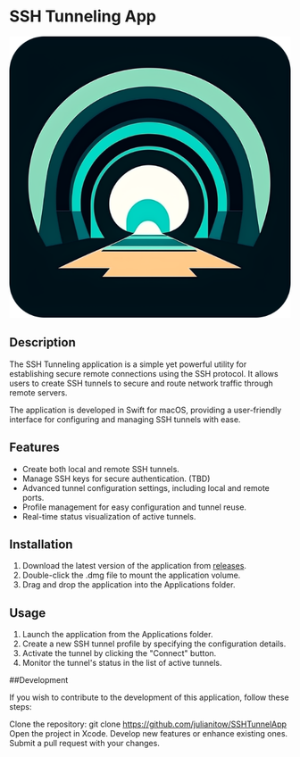 # SSH Tunneling App

![Application Logo](logo.png)

## Description

The SSH Tunneling application is a simple yet powerful utility for establishing secure remote connections using the SSH protocol. It allows users to create SSH tunnels to secure and route network traffic through remote servers.

The application is developed in Swift for macOS, providing a user-friendly interface for configuring and managing SSH tunnels with ease.

## Features

- Create both local and remote SSH tunnels.
- Manage SSH keys for secure authentication. (TBD)
- Advanced tunnel configuration settings, including local and remote ports.
- Profile management for easy configuration and tunnel reuse.
- Real-time status visualization of active tunnels.

## Installation

1. Download the latest version of the application from [releases](https://github.com/julianitow/SSHTunnelApp).
2. Double-click the .dmg file to mount the application volume.
3. Drag and drop the application into the Applications folder.

## Usage

1. Launch the application from the Applications folder.
2. Create a new SSH tunnel profile by specifying the configuration details.
3. Activate the tunnel by clicking the "Connect" button.
4. Monitor the tunnel's status in the list of active tunnels.

##Development

If you wish to contribute to the development of this application, follow these steps:

Clone the repository: git clone https://github.com/julianitow/SSHTunnelApp
Open the project in Xcode.
Develop new features or enhance existing ones.
Submit a pull request with your changes.

